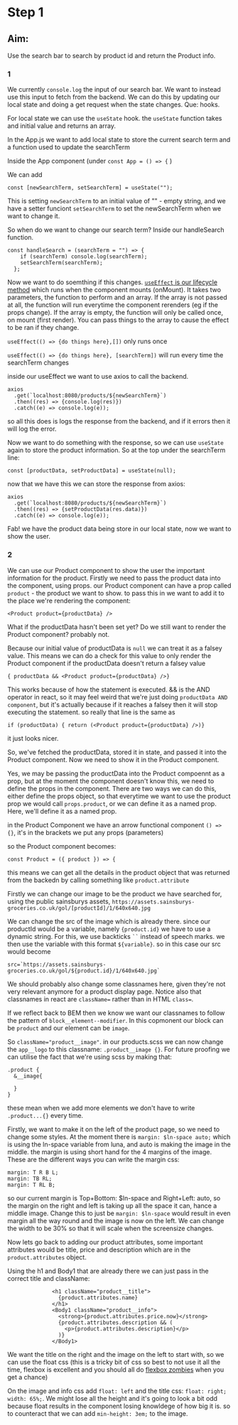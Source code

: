 # Step 1

## Aim:

Use the search bar to search by product id and return the Product info.

### 1

We currently `console.log` the input of our search bar. We want to instead use this input to fetch from the backend. We can do this by updating our local state and doing a get request when the state changes. Que: hooks.

For local state we can use the `useState` hook. the `useState` function takes and initial value and returns an array.

In the App.js we want to add local state to store the current search term and a function used to update the searchTerm

Inside the App component (under `const App = () => {` )

We can add

```
const [newSearchTerm, setSearchTerm] = useState("");
```

This is setting `newSearchTerm` to an initial value of "" - empty string, and we have a setter funciont `setSearchTerm` to set the newSearchTerm when we want to change it.

So when do we want to change our search term? Inside our handleSearch function.

```
const handleSearch = (searchTerm = "") => {
    if (searchTerm) console.log(searchTerm);
    setSearchTerm(searchTerm);
  };
```

Now we want to do soemthing if this changes. [`useEffect` is our lifecycle method](https://reactjs.org/docs/hooks-effect.html) which runs when the component mounts (onMount). It takes two parameters, the function to perform and an array. If the array is not passed at all, the function will run everytime the component rerenders (eg if the props change). If the array is empty, the function will only be called once, on mount (first render). You can pass things to the array to cause the effect to be ran if they change.

`useEffect(() => {do things here},[])` only runs once

`useEffect(() => {do things here}, [searchTerm])` will run every time the searchTerm changes

inside our useEffect we want to use axios to call the backend.

```
axios
  .get(`localhost:8080/products/${newSearchTerm}`)
  .then((res) => {console.log(res)})
  .catch((e) => console.log(e));
```

so all this does is logs the response from the backend, and if it errors then it will log the error.

Now we want to do something with the response, so we can use `useState` again to store the product information. So at the top under the searchTerm line:

```
const [productData, setProductData] = useState(null);
```

now that we have this we can store the response from axios:

```
axios
  .get(`localhost:8080/products/${newSearchTerm}`)
  .then((res) => {setProductData(res.data)})
  .catch((e) => console.log(e));
```

Fab! we have the product data being store in our local state, now we want to show the user.

### 2

We can use our Product component to show the user the important information for the product. Firstly we need to pass the product data into the component, using props.
our Product component can have a prop called `product` - the product we want to show.
to pass this in we want to add it to the place we're rendering the component:

```
<Product product={productData} />
```

What if the productData hasn't been set yet? Do we still want to render the Product component? probably not.

Because our initial value of productData is `null` we can treat it as a falsey value.
This means we can do a check for this value to only render the Product component if the productData doesn't return a falsey value

```
{ productData && <Product product={productData} />}
```

This works because of how the statement is executed. && is the AND operator in react, so it may feel weird that we're just doing `productData AND component`, but it's actually because if it reaches a falsey then it will stop executing the statement.
so really that line is the same as

```
if (productData) { return (<Product product={productData} />)}
```

it just looks nicer.

So, we've fetched the productData, stored it in state, and passed it into the Product component. Now we need to show it in the Product component.

Yes, we may be passing the productData into the Product compoennt as a prop, but at the moment the component doesn't know this, we need to define the props in the component. There are two ways we can do this, either define the props object, so that everytime we want to use the product prop we would call `props.product`, or we can define it as a named prop. Here, we'll define it as a named prop.

in the Product Component we have an arrow functional component `() => {}`, it's in the brackets we put any props (parameters)

so the Product component becomes:

```
const Product = ({ product }) => {
```

this means we can get all the details in the product object that was returned from the backedn by calling something like `product.attribute`

Firstly we can change our image to be the product we have searched for, using the public sainsburys assets, `https://assets.sainsburys-groceries.co.uk/gol/[productId]/1/640x640.jpg`

We can change the src of the image which is already there. since our productId would be a variable, namely `{product.id}` we have to use a dynamic string. For this, we use backticks
` `` ` instead of speech marks. we then use the variable with this format `${variable}`.
so in this case our src would become

```
src=`https://assets.sainsburys-groceries.co.uk/gol/${product.id}/1/640x640.jpg`
```

We should probably also change some classnames here, given they're not very relevant anymore for a product display page. Notice also that classnames in react are `className=` rather than in HTML `class=`.

If we reflect back to BEM then we know we want our classnames to follow the pattern of `block__element--modifier`. In this copmonent our block can be `product` and our element can be `image`.

So `className="product__image"`.
in our products.scss we can now change the `app__logo` to this classname: `.product__image {}`.
For future proofing we can utilise the fact that we're using scss by making that:

```
.product {
  &__image{

  }
}
```

these mean when we add more elements we don't have to write `.product...{}` every time.

Firstly, we want to make it on the left of the product page, so we need to change some styles. At the moment there is `margin: $ln-space auto;` which is using the ln-space variable from luna, and auto is making the image in the middle. the margin is using short hand for the 4 margins of the image. These are the different ways you can write the margin css:

```
margin: T R B L;
margin: TB RL;
margin: T RL B;
```

so our current margin is Top+Bottom: \$ln-space and Right+Left: auto, so the margin on the right and left is taking up all the space it can, hance a middle image. Change this to just be `margin: $ln-space` would result in even margin all the way round and the image is now on the left.
We can change the width to be 30% so that it will scale when the screensize changes.

Now lets go back to adding our product attributes, some important attributes would be title, price and description which are in the `product.attributes` object.

Using the h1 and Body1 that are already there we can just pass in the correct title and className:

```
              <h1 className="product__title">
                {product.attributes.name}
              </h1>
              <Body1 className="product__info">
                <strong>{product.attributes.price.now}</strong>
                {product.attributes.description && (
                  <p>{product.attributes.description}</p>
                )}
              </Body1>
```

We want the title on the right and the image on the left to start with, so we can use the float css (this is a tricky bit of css so best to not use it all the time, flexbox is excellent and you should all do [flexbox zombies](https://geddski.teachable.com/p/flexbox-zombies) when you get a chance)

On the image and info css add `float: left` and the title css: `float: right; width: 65%;`. We might lose all the height and it's going to look a bit odd because float results in the component losing knowldege of how big it is. so to counteract that we can add `min-height: 3em;` to the image.
